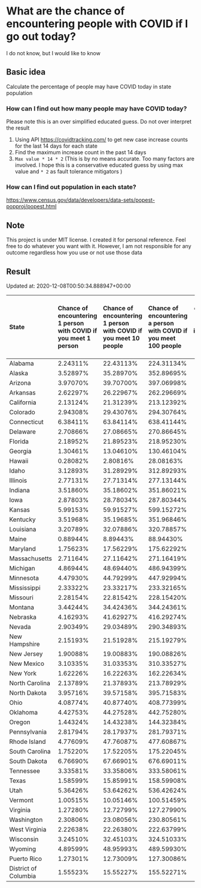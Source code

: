 # What are the chance of encountering people with COVID if I go out today?
I do not know, but I would like to know

## Basic idea
Calculate the percentage of people may have COVID today in state population

### How can I find out how many people may have COVID today?
Please note this is an over simplified educated guess. Do not over interpret the result 
1. Using API https://covidtracking.com/ to get new case increase counts for the last 14 days for each state
2. Find the maximum increase count in the past 14 days
3. `Max value * 14 * 2` (This is by no means accurate. Too many factors are involved. I hope this is a conservative educated guess by using max value and `* 2` as fault tolerance mitigators ) 

### How can I find out population in each state?
https://www.census.gov/data/developers/data-sets/popest-popproj/popest.html

## Note
This project is under MIT license. I created it for personal reference. Feel free to do whatever you want with it. However, I am not responsible for any outcome regardless how you use or not use those data 

## Result

 Updated at: 2020-12-08T00:50:34.888947+00:00

| State                | Chance of encountering 1 person with COVID if you meet 1 person   | Chance of encountering 1 person with COVID if you meet 10 people   | Chance of encountering a person with COVID if you meet 100 people   |   Max count of new case increase in the past 14 days |   Estimated people count with COVID |
|:---------------------|:------------------------------------------------------------------|:-------------------------------------------------------------------|:--------------------------------------------------------------------|-----------------------------------------------------:|------------------------------------:|
| Alabama              | 2.24311%                                                          | 22.43113%                                                          | 224.31134%                                                          |                                                 3928 |                              109984 |
| Alaska               | 3.52897%                                                          | 35.28970%                                                          | 352.89695%                                                          |                                                  922 |                               25816 |
| Arizona              | 3.97070%                                                          | 39.70700%                                                          | 397.06998%                                                          |                                                10322 |                              289016 |
| Arkansas             | 2.62297%                                                          | 26.22967%                                                          | 262.29669%                                                          |                                                 2827 |                               79156 |
| California           | 2.13124%                                                          | 21.31239%                                                          | 213.12392%                                                          |                                                30075 |                              842100 |
| Colorado             | 2.94308%                                                          | 29.43076%                                                          | 294.30764%                                                          |                                                 6053 |                              169484 |
| Connecticut          | 6.38411%                                                          | 63.84114%                                                          | 638.41144%                                                          |                                                 8129 |                              227612 |
| Delaware             | 2.70866%                                                          | 27.08665%                                                          | 270.86645%                                                          |                                                  942 |                               26376 |
| Florida              | 2.18952%                                                          | 21.89523%                                                          | 218.95230%                                                          |                                                16795 |                              470260 |
| Georgia              | 1.30461%                                                          | 13.04610%                                                          | 130.46104%                                                          |                                                 4947 |                              138516 |
| Hawaii               | 0.28082%                                                          | 2.80816%                                                           | 28.08163%                                                           |                                                  142 |                                3976 |
| Idaho                | 3.12893%                                                          | 31.28929%                                                          | 312.89293%                                                          |                                                 1997 |                               55916 |
| Illinois             | 2.77131%                                                          | 27.71314%                                                          | 277.13144%                                                          |                                                12542 |                              351176 |
| Indiana              | 3.51860%                                                          | 35.18602%                                                          | 351.86021%                                                          |                                                 8460 |                              236880 |
| Iowa                 | 2.87803%                                                          | 28.78034%                                                          | 287.80344%                                                          |                                                 3243 |                               90804 |
| Kansas               | 5.99153%                                                          | 59.91527%                                                          | 599.15272%                                                          |                                                 6234 |                              174552 |
| Kentucky             | 3.51968%                                                          | 35.19685%                                                          | 351.96846%                                                          |                                                 5616 |                              157248 |
| Louisiana            | 3.20789%                                                          | 32.07886%                                                          | 320.78857%                                                          |                                                 5326 |                              149128 |
| Maine                | 0.88944%                                                          | 8.89443%                                                           | 88.94430%                                                           |                                                  427 |                               11956 |
| Maryland             | 1.75623%                                                          | 17.56229%                                                          | 175.62292%                                                          |                                                 3792 |                              106176 |
| Massachusetts        | 2.71164%                                                          | 27.11642%                                                          | 271.16419%                                                          |                                                 6675 |                              186900 |
| Michigan             | 4.86944%                                                          | 48.69440%                                                          | 486.94399%                                                          |                                                17368 |                              486304 |
| Minnesota            | 4.47930%                                                          | 44.79299%                                                          | 447.92994%                                                          |                                                 9022 |                              252616 |
| Mississippi          | 2.33322%                                                          | 23.33217%                                                          | 233.32165%                                                          |                                                 2480 |                               69440 |
| Missouri             | 2.28154%                                                          | 22.81542%                                                          | 228.15420%                                                          |                                                 5001 |                              140028 |
| Montana              | 3.44244%                                                          | 34.42436%                                                          | 344.24361%                                                          |                                                 1314 |                               36792 |
| Nebraska             | 4.16293%                                                          | 41.62927%                                                          | 416.29274%                                                          |                                                 2876 |                               80528 |
| Nevada               | 2.90349%                                                          | 29.03489%                                                          | 290.34893%                                                          |                                                 3194 |                               89432 |
| New Hampshire        | 2.15193%                                                          | 21.51928%                                                          | 215.19279%                                                          |                                                 1045 |                               29260 |
| New Jersey           | 1.90088%                                                          | 19.00883%                                                          | 190.08826%                                                          |                                                 6030 |                              168840 |
| New Mexico           | 3.10335%                                                          | 31.03353%                                                          | 310.33527%                                                          |                                                 2324 |                               65072 |
| New York             | 1.62226%                                                          | 16.22263%                                                          | 162.22634%                                                          |                                                11271 |                              315588 |
| North Carolina       | 2.13789%                                                          | 21.37893%                                                          | 213.78929%                                                          |                                                 8008 |                              224224 |
| North Dakota         | 3.95716%                                                          | 39.57158%                                                          | 395.71583%                                                          |                                                 1077 |                               30156 |
| Ohio                 | 4.08774%                                                          | 40.87740%                                                          | 408.77399%                                                          |                                                17065 |                              477820 |
| Oklahoma             | 4.42753%                                                          | 44.27528%                                                          | 442.75280%                                                          |                                                 6257 |                              175196 |
| Oregon               | 1.44324%                                                          | 14.43238%                                                          | 144.32384%                                                          |                                                 2174 |                               60872 |
| Pennsylvania         | 2.81794%                                                          | 28.17937%                                                          | 281.79371%                                                          |                                                12884 |                              360752 |
| Rhode Island         | 4.77609%                                                          | 47.76087%                                                          | 477.60867%                                                          |                                                 1807 |                               50596 |
| South Carolina       | 1.75220%                                                          | 17.52205%                                                          | 175.22045%                                                          |                                                 3222 |                               90216 |
| South Dakota         | 6.76690%                                                          | 67.66901%                                                          | 676.69011%                                                          |                                                 2138 |                               59864 |
| Tennessee            | 3.33581%                                                          | 33.35806%                                                          | 333.58061%                                                          |                                                 8136 |                              227808 |
| Texas                | 1.58599%                                                          | 15.85991%                                                          | 158.59908%                                                          |                                                16424 |                              459872 |
| Utah                 | 5.36426%                                                          | 53.64262%                                                          | 536.42624%                                                          |                                                 6142 |                              171976 |
| Vermont              | 1.00515%                                                          | 10.05146%                                                          | 100.51459%                                                          |                                                  224 |                                6272 |
| Virginia             | 1.27280%                                                          | 12.72799%                                                          | 127.27990%                                                          |                                                 3880 |                              108640 |
| Washington           | 2.30806%                                                          | 23.08056%                                                          | 230.80561%                                                          |                                                 6277 |                              175756 |
| West Virginia        | 2.22638%                                                          | 22.26380%                                                          | 222.63799%                                                          |                                                 1425 |                               39900 |
| Wisconsin            | 3.24510%                                                          | 32.45103%                                                          | 324.51033%                                                          |                                                 6748 |                              188944 |
| Wyoming              | 4.89599%                                                          | 48.95993%                                                          | 489.59930%                                                          |                                                 1012 |                               28336 |
| Puerto Rico          | 1.27301%                                                          | 12.73009%                                                          | 127.30086%                                                          |                                                 1452 |                               40656 |
| District of Columbia | 1.55523%                                                          | 15.55227%                                                          | 155.52271%                                                          |                                                  392 |                               10976 |